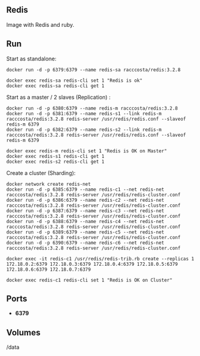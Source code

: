 ## Redis

Image with Redis and ruby.

## Run

Start as standalone:

	docker run -d -p 6379:6379 --name redis-sa racccosta/redis:3.2.8
	
	docker exec redis-sa redis-cli set 1 "Redis is ok"
	docker exec redis-sa redis-cli get 1

Start as a master / 2 slaves (Replication) :

	docker run -d -p 6380:6379 --name redis-m racccosta/redis:3.2.8
	docker run -d -p 6381:6379 --name redis-s1 --link redis-m racccosta/redis:3.2.8 redis-server /usr/redis/redis.conf --slaveof redis-m 6379
	docker run -d -p 6382:6379 --name redis-s2 --link redis-m racccosta/redis:3.2.8 redis-server /usr/redis/redis.conf --slaveof redis-m 6379
	
	docker exec redis-m redis-cli set 1 "Redis is OK on Master"
	docker exec redis-s1 redis-cli get 1
	docker exec redis-s2 redis-cli get 1

Create a cluster (Sharding):

	docker network create redis-net
	docker run -d -p 6385:6379 --name redis-c1 --net redis-net racccosta/redis:3.2.8 redis-server /usr/redis/redis-cluster.conf
	docker run -d -p 6386:6379 --name redis-c2 --net redis-net racccosta/redis:3.2.8 redis-server /usr/redis/redis-cluster.conf
	docker run -d -p 6387:6379 --name redis-c3 --net redis-net racccosta/redis:3.2.8 redis-server /usr/redis/redis-cluster.conf
	docker run -d -p 6388:6379 --name redis-c4 --net redis-net racccosta/redis:3.2.8 redis-server /usr/redis/redis-cluster.conf
	docker run -d -p 6389:6379 --name redis-c5 --net redis-net racccosta/redis:3.2.8 redis-server /usr/redis/redis-cluster.conf
	docker run -d -p 6390:6379 --name redis-c6 --net redis-net racccosta/redis:3.2.8 redis-server /usr/redis/redis-cluster.conf
	
	docker exec -it redis-c1 /usr/redis/redis-trib.rb create --replicas 1 172.18.0.2:6379 172.18.0.3:6379 172.18.0.4:6379 172.18.0.5:6379 172.18.0.6:6379 172.18.0.7:6379
	
	docker exec redis-c1 redis-cli set 1 "Redis is OK on Cluster"

## Ports
* **6379**

## Volumes
/data